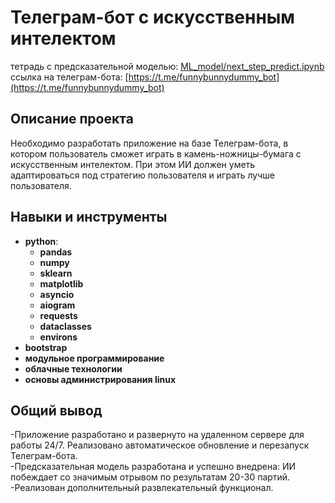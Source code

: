# Телеграм-бот с искусственным интелектом
тетрадь с предсказательной моделью: [ML_model/next_step_predict.ipynb](https://github.com/IvanDmitrich/telegram_bot_with_AI/blob/master/ML_model/next_step_predict.ipynb)
<br>ссылка на телеграм-бота: [https://t.me/funnybunnydummy_bot](https://t.me/funnybunnydummy_bot)
## Описание проекта
Необходимо разработать приложение на базе Телеграм-бота, в котором пользователь сможет играть в камень-ножницы-бумага с искусственным интелектом. При этом ИИ должен уметь адаптироваться под стратегию пользователя и играть лучше пользователя.

## Навыки и инструменты

* **python**:
  * **pandas**
  * **numpy**
  * **sklearn**
  * **matplotlib**
  * **asyncio**
  * **aiogram**
  * **requests**
  * **dataclasses**
  * **environs**
* **bootstrap**
* **модульное программирование**
* **облачные технологии**
* **основы администрирования linux**

## Общий вывод
-Приложение разработано и развернуто на удаленном сервере для работы 24/7. Реализовано автоматическое обновление и перезапуск Телеграм-бота.
<br>-Предсказательная модель разработана и успешно внедрена: ИИ побеждает со значимым отрывом по результатам 20-30 партий.
<br>-Реализован дополнительный развлекательный функционал.
